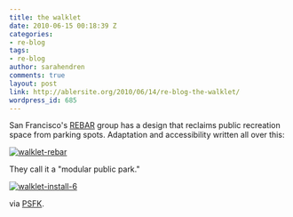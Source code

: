 ```yaml
---
title: the walklet
date: 2010-06-15 00:18:39 Z
categories:
- re-blog
tags:
- re-blog
author: sarahendren
comments: true
layout: post
link: http://ablersite.org/2010/06/14/re-blog-the-walklet/
wordpress_id: 685
---
```


San Francisco's [REBAR](http://www.rebargroup.org/projects/walklet/) group has a design that reclaims public recreation space from parking spots. Adaptation and accessibility written all over this:

[![walklet-rebar](http://ablersite.files.wordpress.com/2010/06/walklet-rebar.jpg)](http://ablersite.files.wordpress.com/2010/06/walklet-rebar.jpg)

They call it a "modular public park."

[![walklet-install-6](http://ablersite.files.wordpress.com/2010/06/walklet-install-6.jpg)](http://ablersite.files.wordpress.com/2010/06/walklet-install-6.jpg)

via [PSFK](http://www.psfk.com/2010/05/walklet-creates-public-spaces-from-excess-roadways.html).
